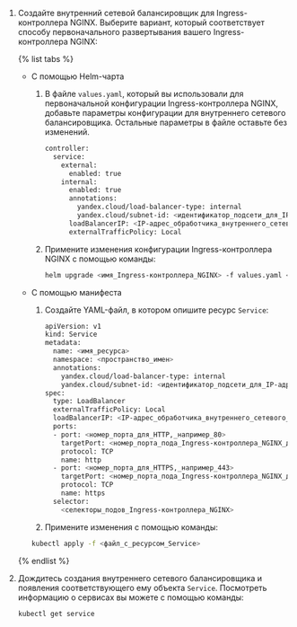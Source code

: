 1. Создайте внутренний сетевой балансировщик для Ingress-контроллера NGINX. Выберите вариант, который соответствует способу первоначального развертывания вашего Ingress-контроллера NGINX:

    {% list tabs %}

    * С помощью Helm-чарта

        1. В файле `values.yaml`, который вы использовали для первоначальной конфигурации Ingress-контроллера NGINX, добавьте параметры конфигурации для внутреннего сетевого балансировщика. Остальные параметры в файле оставьте без изменений.

            ```bash
            controller:
              service:
                external:
                  enabled: true
                internal:
                  enabled: true
                  annotations:
                    yandex.cloud/load-balancer-type: internal
                    yandex.cloud/subnet-id: <идентификатор_подсети_для_IP-адреса_внутреннего_сетевого_балансировщика>
                  loadBalancerIP: <IP-адрес_обработчика_внутреннего_сетевого_балансировщика>
                  externalTrafficPolicy: Local
            ```

        1. Примените изменения конфигурации Ingress-контроллера NGINX с помощью команды:

            ```bash
            helm upgrade <имя_Ingress-контроллера_NGINX> -f values.yaml <чарт_для_Ingress-контроллера_NGINX> -n <пространство_имен>
            ```

    * С помощью манифеста

        1. Создайте YAML-файл, в котором опишите ресурс `Service`:

            ```bash
            apiVersion: v1
            kind: Service
            metadata:
              name: <имя_ресурса>
              namespace: <пространство_имен>
              annotations:
                yandex.cloud/load-balancer-type: internal
                yandex.cloud/subnet-id: <идентификатор_подсети_для_IP-адреса_внутреннего_сетевого_балансировщика>
            spec:
              type: LoadBalancer
              externalTrafficPolicy: Local
              loadBalancerIP: <IP-адрес_обработчика_внутреннего_сетевого_балансировщика>
              ports:
              - port: <номер_порта_для_HTTP,_например_80>
                targetPort: <номер_порта_пода_Ingress-контроллера_NGINX_для_HTTP,_например_80>
                protocol: TCP
                name: http
              - port: <номер_порта_для_HTTPS,_например_443>
                targetPort: <номер_порта_пода_Ingress-контроллера_NGINX_для_HTTPS,_например_443>
                protocol: TCP
                name: https
              selector:
                <селекторы_подов_Ingress-контроллера_NGINX>
            ```

        1. Примените изменения с помощью команды:

        ```bash
        kubectl apply -f <файл_с_ресурсом_Service>
        ```

    {% endlist %}

1. Дождитесь создания внутреннего сетевого балансировщика и появления соответствующего ему объекта `Service`. Посмотреть информацию о сервисах вы можете с помощью команды:

    ```bash
    kubectl get service
    ```
